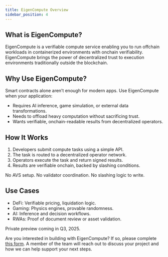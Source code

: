 ```yaml
---
title: EigenCompute Overview
sidebar_position: 4
---
```


## What is EigenCompute?
EigenCompute is a verifiable compute service enabling you to run offchain workloads in containerized environments with onchain
verifiability. EigenCompute brings the power of decentralized trust to execution environments traditionally outside the blockchain.

## Why Use EigenCompute?
Smart contracts alone aren’t enough for modern apps. Use EigenCompute when your application:
* Requires AI inference, game simulation, or external data transformations.
* Needs to offload heavy computation without sacrificing trust.
* Wants verifiable, onchain-readable results from decentralized operators.

## How It Works
1. Developers submit compute tasks using a simple API.
2. The task is routed to a decentralized operator network.
3. Operators execute the task and return signed results.
4. Results are verifiable onchain, backed by slashing conditions.

No AVS setup. No validator coordination. No slashing logic to write.

## Use Cases
* DeFi: Verifiable pricing, liquidation logic.
* Gaming: Physics engines, provable randomness.
* AI: Inference and decision workflows.
* RWAs: Proof of document review or asset validation.

Private preview coming in Q3, 2025.

Are you interested in building with EigenCompute?  If so, please complete [this form](http://www.eigencloud.xyz/contact).  A member of the team will reach out to discuss your
project and how we can help support your next steps.